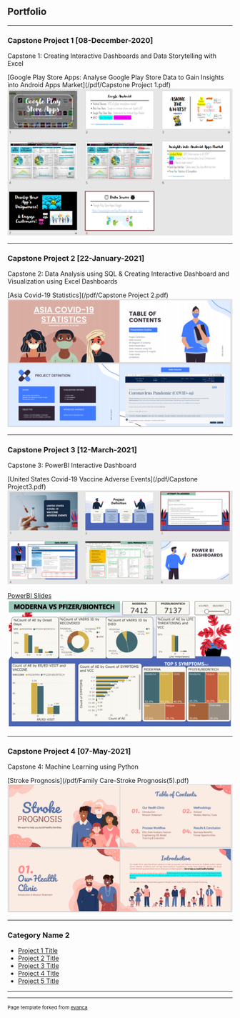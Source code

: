 ## Portfolio

---

### Capstone Project 1 [08-December-2020]

Capstone 1: Creating Interactive Dashboards and Data Storytelling with Excel

[Google Play Store Apps: 
Analyse Google Play Store Data to Gain Insights into Android Apps Market](/pdf/Capstone Project 1.pdf)
<img src="images/Capstone_Proj1_image.PNG"/>

---

### Capstone Project 2 [22-January-2021]

Capstone 2: Data Analysis using SQL & Creating Interactive Dashboard and Visualization using Excel Dashboards

[Asia Covid-19 Statistics](/pdf/Capstone Project 2.pdf)
<img src="images/Capstone Project2_image.PNG"/>

---

### Capstone Project 3 [12-March-2021]

Capstone 3: PowerBI Interactive Dashboard

[United States Covid-19 Vaccine Adverse Events](/pdf/Capstone Project3.pdf)
<img src="images/CapstoneProj3_ppt_image.PNG"/>

[PowerBI Slides](/pdf/CapstoneProj3_Draft5.pdf)
<img src="images/CapstoneProj3_image.PNG"/>

---

### Capstone Project 4 [07-May-2021]

Capstone 4: Machine Learning using Python

[Stroke Prognosis](/pdf/Family Care-Stroke Prognosis(5).pdf)
<img src="images/CapstoneProj4_image.PNG"/>

---

### Category Name 2

- [Project 1 Title](http://example.com/)
- [Project 2 Title](http://example.com/)
- [Project 3 Title](http://example.com/)
- [Project 4 Title](http://example.com/)
- [Project 5 Title](http://example.com/)

---




---
<p style="font-size:11px">Page template forked from <a href="https://github.com/evanca/quick-portfolio">evanca</a></p>
<!-- Remove above link if you don't want to attibute -->

